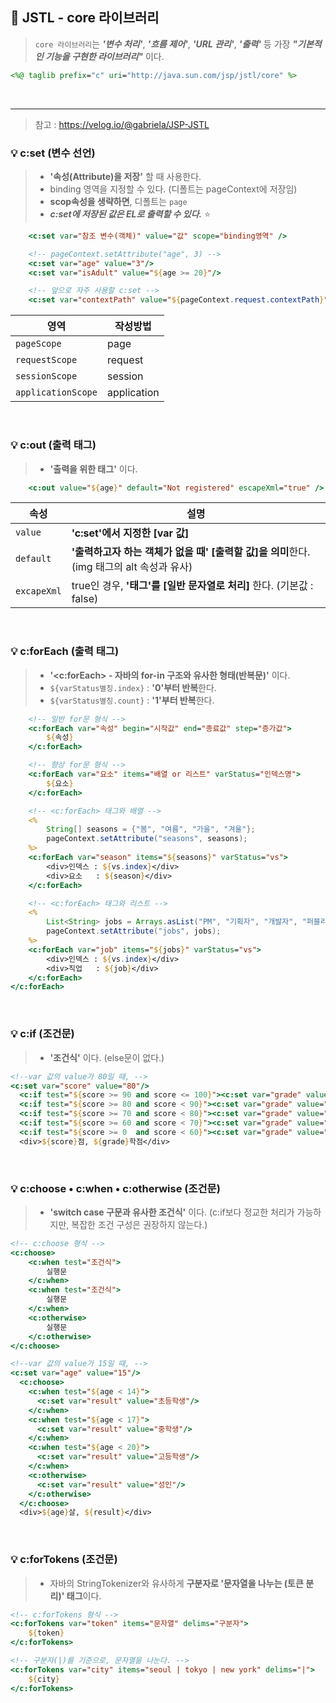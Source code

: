 ## 🧐 JSTL - core 라이브러리
> `core 라이브러리`는 ***'변수 처리'***, ***'흐름 제어'***, ***'URL 관리'***, ***'출력'*** 등 가장 ***"기본적인 기능을 구현한 라이브러리"*** 이다. 
```jsp
<%@ taglib prefix="c" uri="http://java.sun.com/jsp/jstl/core" %>
```
<br>
<hr>

>  참고 : https://velog.io/@gabriela/JSP-JSTL

### 💡 c:set (변수 선언)
> - **'속성(Attribute)을 저장'** 할 때 사용한다.
> - binding 영역을 지정할 수 있다. (디폴트는 pageContext에 저장임)
> - **scop속성을 생략하면**, 디폴트는 `page`
> - ***c:set에 저장된 값은 EL로 출력할 수 있다.*** ⭐
```jsp
    <c:set var="참조 변수(객체)" value="값" scope="binding영역" />

    <!-- pageContext.setAttribute("age", 3) -->
    <c:set var="age" value="3"/>  
    <c:set var="isAdult" value="${age >= 20}"/>

    <!-- 앞으로 자주 사용할 c:set -->
    <c:set var="contextPath" value="${pageContext.request.contextPath}"/>
```

|영역|작성방법|
|---|---|
| `pageScope` | page |
| `requestScope` | request |
| `sessionScope` | session |
| `applicationScope` |application  |

<br>

### 💡 c:out (출력 태그)
>- **'출력을 위한 태그'** 이다. 
```jsp
    <c:out value="${age}" default="Not registered" escapeXml="true" />
```

|속성|설명|
|---|---|
| `value` | **'c:set'에서 지정한 [var 값]** |
| `default` | **'출력하고자 하는 객체가 없을 때' [출력할 값]을 의미**한다. (img 태그의 alt 속성과 유사) |
| `excapeXml` | true인 경우, **'태그'를 [일반 문자열로 처리]** 한다. (기본값 : false) |

<br>

### 💡 c:forEach (출력 태그)
>- **'<c:forEach> - 자바의 for-in 구조와 유사한 형태(반복문)'** 이다. 
>- `${varStatus별칭.index}` : **'0'부터 반복**한다. 
>- `${varStatus별칭.count}` : **'1'부터 반복**한다. 
```jsp
    <!-- 일반 for문 형식 -->
    <c:forEach var="속성" begin="시작값" end="종료값" step="증가값">
	    ${속성}
    </c:forEach>

    <!-- 향상 for문 형식 -->
    <c:forEach var="요소" items="배열 or 리스트" varStatus="인덱스명">
	    ${요소}
    </c:forEach>

    <!-- <c:forEach> 태그와 배열 -->
    <%
        String[] seasons = {"봄", "여름", "가을", "겨울"};
        pageContext.setAttribute("seasons", seasons);
    %>
    <c:forEach var="season" items="${seasons}" varStatus="vs">
        <div>인덱스 : ${vs.index}</div>
        <div>요소   : ${season}</div>
    </c:forEach>

    <!-- <c:forEach> 태그와 리스트 -->
    <%
        List<String> jobs = Arrays.asList("PM", "기획자", "개발자", "퍼블리셔");
        pageContext.setAttribute("jobs", jobs);
    %>
    <c:forEach var="job" items="${jobs}" varStatus="vs">
        <div>인덱스 : ${vs.index}</div>
        <div>직업   : ${job}</div>
    </c:forEach>
</c:forEach>
```

<br>

### 💡 c:if (조건문)
>- **'조건식'** 이다. (else문이 없다.)
```jsp
<!--var 값의 value가 80일 때, -->
<c:set var="score" value="80"/>
  <c:if test="${score >= 90 and score <= 100}"><c:set var="grade" value="A"/></c:if>
  <c:if test="${score >= 80 and score < 90}"><c:set var="grade" value="B"/></c:if>
  <c:if test="${score >= 70 and score < 80}"><c:set var="grade" value="C"/></c:if>
  <c:if test="${score >= 60 and score < 70}"><c:set var="grade" value="D"/></c:if>
  <c:if test="${score >= 0  and score < 60}"><c:set var="grade" value="F"/></c:if>
  <div>${score}점, ${grade}학점</div>
```

<br>

### 💡 c:choose • c:when • c:otherwise (조건문)
>- **'switch case 구문과 유사한 조건식'** 이다. (c:if보다 정교한 처리가 가능하지만, 복잡한 조건 구성은 권장하지 않는다.)
```jsp
<!-- c:choose 형식 -->
<c:choose>
	<c:when test="조건식">
		실행문
	</c:when>
	<c:when test="조건식">
		실행문
	</c:when>
	<c:otherwise>
		실행문
	</c:otherwise>
</c:choose>

<!--var 값의 value가 15일 때, -->
<c:set var="age" value="15"/>
  <c:choose>
    <c:when test="${age < 14}">
      <c:set var="result" value="초등학생"/>
    </c:when>
    <c:when test="${age < 17}">
      <c:set var="result" value="중학생"/>
    </c:when>
    <c:when test="${age < 20}">
      <c:set var="result" value="고등학생"/>
    </c:when>
    <c:otherwise>
      <c:set var="result" value="성인"/>
    </c:otherwise>
  </c:choose>
  <div>${age}살, ${result}</div>
```

<br>

### 💡 c:forTokens (조건문)
>- 자바의 StringTokenizer와 유사하게 **구분자로 '문자열을 나누는 (토큰 분리)' 태그**이다. 
```jsp
<!-- c:forTokens 형식 -->
<c:forTokens var="token" items="문자열" delims="구분자">
	${token}
</c:forTokens>

<!-- 구분자(|)를 기준으로, 문자열을 나눈다. -->
<c:forTokens var="city" items="seoul | tokyo | new york" delims="|">
    ${city}
</c:forTokens>
```
